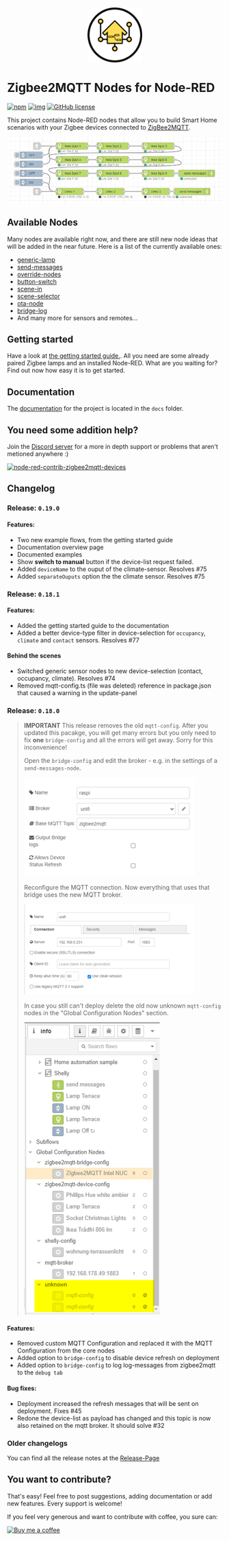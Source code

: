 <p align="center">
  <img width="128" height="128" src="resources/logo.svg">
</p>

# Zigbee2MQTT Nodes for Node-RED

[![npm](https://img.shields.io/npm/v/node-red-contrib-zigbee2mqtt-devices?style=for-the-badge)](https://www.npmjs.com/package/node-red-contrib-zigbee2mqtt-devices)
[![img](https://img.shields.io/badge/Node--RED-node--red--contrib--zigbee2mqtt--devices-%23aa4444?style=for-the-badge)](https://flows.nodered.org/node/node-red-contrib-zigbee2mqtt-devices)
[![GitHub license](https://img.shields.io/github/license/Dirnei/node-red-contrib-zigbee2mqtt-devices?style=for-the-badge)](https://github.com/Dirnei/node-red-contrib-zigbee2mqtt-devices/blob/master/LICENSE)

This project contains Node-RED nodes that allow you to build Smart Home scenarios with your Zigbee devices connected to [ZigBee2MQTT](https://www.zigbee2mqtt.io/).

![overview](docs/img/overview.png)

## Available Nodes

Many nodes are available right now, and there are still new node ideas that will be added in the near future. Here is a list of the currently available ones:

- [generic-lamp](docs/nodes/generic-lamp.md)
- [send-messages](docs/nodes/send-messages.md)
- [override-nodes](docs/nodes/override-nodes.md)
- [button-switch](docs/nodes/button-switch.md)
- [scene-in](docs/nodes/scene-in.md)
- [scene-selector](docs/nodes/scene-selector.md)
- [ota-node](docs/nodes/ota-node.md)
- [bridge-log](docs/nodes/bridge-log.md)
- And many more for sensors and remotes...

## Getting started

Have a look at [the getting started guide.](docs/getting-started.md). All you need are some already paired Zigbee lamps and an installed Node-RED. What are you waiting for? Find out now how easy it is to get started.

## Documentation

The [documentation](docs/documentation.md) for the project is located in the `docs` folder.

## You need some addition help?

Join the [Discord server](https://discord.gg/4qCMEhJ) for a more in depth support or problems that aren't metioned anywhere :)

[![node-red-contrib-zigbee2mqtt-devices](https://discordapp.com/api/guilds/760063909465686067/widget.png?style=banner2)](https://discord.gg/4qCMEhJ)

## Changelog 

### Release: `0.19.0`

#### Features:
- Two new example flows, from the getting started guide
- Documentation overview page
- Documented examples
- Show **switch to manual** button if the device-list request failed.
- Added `deviceName` to the ouput of the climate-sensor. Resolves #75
- Added `separateOuputs` option the the climate sensor. Resolves #75

### Release: `0.18.1`

#### Features:
- Added the getting started guide to the documentation
- Added a better device-type filter in device-selection for `occupancy`, `climate` and `contact` sensors. Resolves #77

#### Behind the scenes

- Switched generic sensor nodes to new device-selection (contact, occupancy, climate). Resolves #74
- Removed mqtt-config.ts (file was deleted) reference in package.json that caused a warning in the update-panel

### Release: `0.18.0`

> **IMPORTANT** This release removes the old `mqtt-config`. After you updated this pacakge, you will get many errors but you only need to fix **one** `bridge-config` and all the errors will get away. Sorry for this inconvenience!
>
> Open the `bridge-config` and edit the broker - e.g. in the settings of a `send-messages-node`.
> 
> ![img](docs/img/0-18-update-reconfigue-bridge.png)
> 
> Reconfigure the MQTT connection. Now everything that uses that bridge uses the new MQTT broker.
> 
> ![img](docs/img/0.18-update-new-mqttt-config.png)
> 
> In case you still can't deploy delete the old now unknown `mqtt-config` nodes in the "Global Configuration Nodes" section.
> 
> ![img](docs/img/0-18-update-delete-old-nodes.png)

#### Features:

- Removed custom MQTT Configuration and replaced it with the MQTT Configuration from the core nodes
- Added option to `bridge-config` to disable device refresh on deployment
- Added option to `bridge-config` to log log-messages from zigbee2mqtt to the `debug tab`

#### Bug fixes:

- Deployment increased the refresh messages that will be sent on deployment. Fixes #45
- Redone the device-list as payload has changed and this topic is now also retained on the mqtt broker. It should solve #32

### Older changelogs

You can find all the release notes at the [Release-Page](https://github.com/Dirnei/node-red-contrib-zigbee2mqtt-devices/releases)

## You want to contribute?

That's easy! Feel free to post suggestions, adding documentation or add new features. Every support is welcome!

If you feel very generous and want to contribute with coffee, you sure can:

[![Buy me a coffee][buymeacoffee-shield]][buymeacoffee]

[buymeacoffee]: https://www.buymeacoffee.com/dirnei
[buymeacoffee-shield]: https://www.buymeacoffee.com/assets/img/custom_images/orange_img.png
